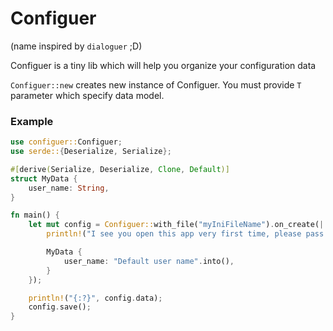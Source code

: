 # Configuer

(name inspired by `dialoguer` ;D)

Configuer is a tiny lib which will help you organize your configuration data

`Configuer::new` creates new instance of Configuer. You must provide `T` parameter which specify data model.

### Example

```rust
use configuer::Configuer;
use serde::{Deserialize, Serialize};

#[derive(Serialize, Deserialize, Clone, Default)]
struct MyData {
    user_name: String,
}

fn main() {
    let mut config = Configuer::with_file("myIniFileName").on_create(|| {
        println!("I see you open this app very first time, please pass your name: ...");

        MyData {
            user_name: "Default user name".into(),
        }
    });

    println!("{:?}", config.data);
    config.save();
}
```
